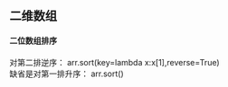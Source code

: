 ##  二维数组  
####  二位数组排序  
对第二排逆序：       arr.sort(key=lambda x:x[1],reverse=True)  
缺省是对第一排升序：  arr.sort()    
